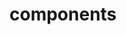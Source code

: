 <!-- Space: TerraformModuleTemplate -->
<!-- Parent: Project -->
<!-- Title: Project Components -->

<!-- Label: TerraformModuleTemplate -->
<!-- Label: Project -->
<!-- Label: Components -->
<!-- Include: docs/disclaimer.md -->
<!-- Include: ac:toc -->

# components
